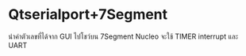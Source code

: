 # Qtserialport+7Segment
นำค่าตัวเลขที่ได้จาก GUI ไปโชว์บน 7Segment 
Nucleo จะใช้ TIMER interrupt และ UART
